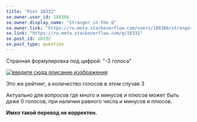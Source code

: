 ```yaml
---
title: "Post 10332"
se.owner.user_id: 188366
se.owner.display_name: "Stranger in the Q"
se.owner.link: "https://ru.meta.stackoverflow.com/users/188366/stranger-in-the-q"
se.link: "https://ru.meta.stackoverflow.com/q/10332"
se.post_id: 10332
se.post_type: question
---
```

<p>Странная формулировка под цифрой: "-3 голоса"</p>

<p><a href="https://i.stack.imgur.com/cueqG.png" rel="nofollow noreferrer"><img src="https://i.stack.imgur.com/cueqG.png" alt="введите сюда описание изображения"></a></p>

<p>Это же рейтинг, а количество голосов в этом случае 3</p>

<p>Актуально для вопросов где много и минусов и плюсов может быть даже 0 голосов, при наличии равного числа и минусов и плюсов.</p>

<p><strong>Имхо такой перевод не корректен.</strong></p>
